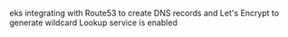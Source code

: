 eks integrating with Route53 to create DNS records and Let's Encrypt to generate wildcard
Lookup service is enabled